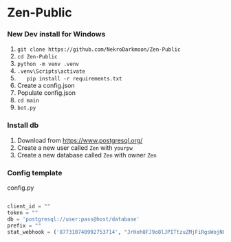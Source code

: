 # Zen-Public

### New Dev install for Windows
01. `git clone https://github.com/NekroDarkmoon/Zen-Public`
02. `cd Zen-Public`
03. `python -m venv .venv`
04. `.venv\Scripts\activate`
05. `	pip install -r requirements.txt`
06. Create a config.json
07. Populate config.json
08. `cd main`
09. `bot.py`

### Install db
01. Download from https://www.postgresql.org/
02. Create a new user called  `Zen` with `yourpw`
03. Create a new database called `Zen` with owner `Zen`


### Config template

config.py
```py

client_id = ""  
token = ""
db = 'postgresql://user:pass@host/database'
prefix = ""
stat_webhook = ('877310740992753714', "JrHoh8FJ9o8lJPITtzuZMjFiRgsWojNONRFk4UglG15SzqV6OHHlt7-O8dQvf2Vvk3mu")

```
